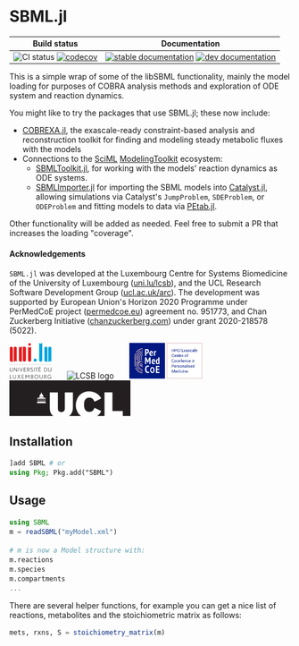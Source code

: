 # SBML.jl

| Build status | Documentation |
|:---:|:---:|
| ![CI status](https://github.com/LCSB-BioCore/SBML.jl/workflows/CI/badge.svg?branch=master) [![codecov](https://codecov.io/gh/LCSB-BioCore/SBML.jl/branch/master/graph/badge.svg?token=eJehiv1yWs)](https://codecov.io/gh/LCSB-BioCore/SBML.jl) | [![stable documentation](https://img.shields.io/badge/docs-stable-blue)](https://lcsb-biocore.github.io/SBML.jl/stable) [![dev documentation](https://img.shields.io/badge/docs-dev-cyan)](https://lcsb-biocore.github.io/SBML.jl/dev) |


This is a simple wrap of some of the libSBML functionality, mainly the model loading for purposes of COBRA analysis methods and exploration of ODE system and reaction dynamics.

You might like to try the packages that use SBML.jl; these now include:

- [COBREXA.jl](https://github.com/LCSB-BioCore/COBREXA.jl), the exascale-ready
  constraint-based analysis and reconstruction toolkit for finding and modeling
  steady metabolic fluxes with the models
- Connections to the [SciML](https://github.com/SciML)
  [ModelingToolkit](https://github.com/SciML/ModelingToolkit.jl) ecosystem:
  - [SBMLToolkit.jl](https://github.com/SciML/SBMLToolkit.jl), for working with
    the models' reaction dynamics as ODE systems.
  - [SBMLImporter.jl](https://github.com/sebapersson/SBMLImporter.jl) for
    importing the SBML models into
    [Catalyst.jl](https://github.com/SciML/Catalyst.jl), allowing simulations
    via Catalyst's `JumpProblem`, `SDEProblem`, or `ODEProblem` and fitting
    models to data via [PEtab.jl](https://github.com/sebapersson/PEtab.jl).

Other functionality will be added as needed. Feel free to submit a PR that increases the loading "coverage".

#### Acknowledgements

`SBML.jl` was developed at the Luxembourg Centre for Systems Biomedicine of the
University of Luxembourg ([uni.lu/lcsb](https://www.uni.lu/lcsb)), and the UCL
Research Software Development Group
([ucl.ac.uk/arc](https://www.ucl.ac.uk/arc)). The development was supported by
European Union's Horizon 2020 Programme under PerMedCoE project
([permedcoe.eu](https://www.permedcoe.eu/)) agreement no.  951773, and Chan
Zuckerberg Initiative ([chanzuckerberg.com](https://chanzuckerberg.com/)) under
grant 2020-218578 (5022).

<img src="docs/src/assets/unilu.svg" alt="Uni.lu logo" height="64px">   <img src="docs/src/assets/lcsb.svg" alt="LCSB logo" height="64px">   <img src="docs/src/assets/permedcoe.svg" alt="PerMedCoE logo" height="64px">   <img src="docs/src/assets/ucl.svg" alt="UCL logo" height="64px">

## Installation

```julia
]add SBML # or
using Pkg; Pkg.add("SBML")
```

## Usage

```julia
using SBML
m = readSBML("myModel.xml")

# m is now a Model structure with:
m.reactions
m.species
m.compartments
...
```

There are several helper functions, for example you can get a nice list of reactions, metabolites and the stoichiometric matrix as follows:

```julia
mets, rxns, S = stoichiometry_matrix(m)
```
